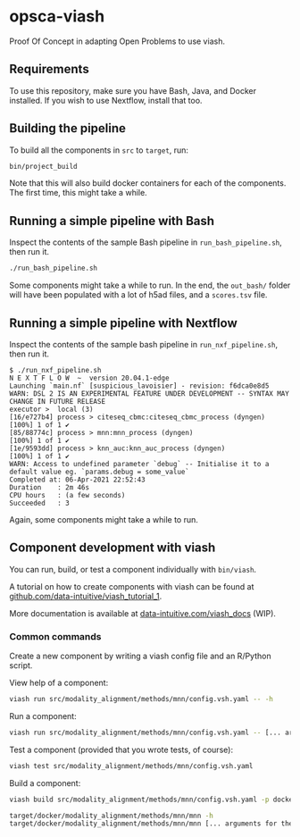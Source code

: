 # opsca-viash
Proof Of Concept in adapting Open Problems to use viash.

## Requirements
To use this repository, make sure you have Bash, Java, and Docker installed. If you wish to use Nextflow, install that too.

## Building the pipeline
To build all the components in `src` to `target`, run:

```sh
bin/project_build
```

Note that this will also build docker containers for each of the components. The first time, this might take a while.

## Running a simple pipeline with Bash

Inspect the contents of the sample Bash pipeline in `run_bash_pipeline.sh`, then run it.

```sh
./run_bash_pipeline.sh
```

Some components might take a while to run. In the end, the `out_bash/` folder will have been populated with a lot of h5ad files, and a `scores.tsv` file.


## Running a simple pipeline with Nextflow

Inspect the contents of the sample bash pipeline in `run_nxf_pipeline.sh`, then run it.

```
$ ./run_nxf_pipeline.sh
N E X T F L O W  ~  version 20.04.1-edge
Launching `main.nf` [suspicious_lavoisier] - revision: f6dca0e8d5
WARN: DSL 2 IS AN EXPERIMENTAL FEATURE UNDER DEVELOPMENT -- SYNTAX MAY CHANGE IN FUTURE RELEASE
executor >  local (3)
[16/e727b4] process > citeseq_cbmc:citeseq_cbmc_process (dyngen) [100%] 1 of 1 ✔
[85/88774c] process > mnn:mnn_process (dyngen)                   [100%] 1 of 1 ✔
[1e/9593dd] process > knn_auc:knn_auc_process (dyngen)           [100%] 1 of 1 ✔
WARN: Access to undefined parameter `debug` -- Initialise it to a default value eg. `params.debug = some_value`
Completed at: 06-Apr-2021 22:52:43
Duration    : 2m 46s
CPU hours   : (a few seconds)
Succeeded   : 3
```

Again, some components might take a while to run. 


## Component development with viash

You can run, build, or test a component individually with `bin/viash`.

A tutorial on how to create components with viash can be found at
[github.com/data-intuitive/viash\_tutorial\_1](https://github.com/data-intuitive/viash_tutorial_1).

More documentation is available at
[data-intuitive.com/viash\_docs](https://www.data-intuitive.com/viash_docs) (WIP).

### Common commands
Create a new component by writing a viash config file and an R/Python script.

View help of a component:

``` bash
viash run src/modality_alignment/methods/mnn/config.vsh.yaml -- -h
```

Run a component:

``` bash
viash run src/modality_alignment/methods/mnn/config.vsh.yaml -- [... arguments for the component ...]
```

Test a component (provided that you wrote tests, of course):

``` bash
viash test src/modality_alignment/methods/mnn/config.vsh.yaml
```

Build a component:

``` bash
viash build src/modality_alignment/methods/mnn/config.vsh.yaml -p docker -o target/docker/modality_alignment/methods/mnn --setup

target/docker/modality_alignment/methods/mnn/mnn -h
target/docker/modality_alignment/methods/mnn/mnn [... arguments for the component ...]
```
